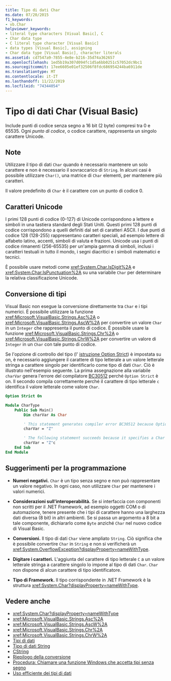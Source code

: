 ```yaml
---
title: Tipo di dati Char
ms.date: 07/20/2015
f1_keywords:
- vb.Char
helpviewer_keywords:
- literal type characters [Visual Basic], C
- Char data type
- C literal type character [Visual Basic]
- data types [Visual Basic], assigning
- Char data type [Visual Basic], character literals
ms.assetid: cd7547a9-7855-4e8e-b216-35d74a362657
ms.openlocfilehash: 1ed5b19a307d094fc1d5a6bb0251c57052dc9bc1
ms.sourcegitcommit: 17ee6605e01ef32506f8fdc686954244ba6911de
ms.translationtype: MT
ms.contentlocale: it-IT
ms.lasthandoff: 11/22/2019
ms.locfileid: "74344054"
---
```

# <a name="char-data-type-visual-basic"></a>Tipo di dati Char (Visual Basic)

Include punti di codice senza segno a 16 bit (2 byte) compresi tra 0 e 65535. Ogni *punto di codice*, o codice carattere, rappresenta un singolo carattere Unicode.

## <a name="remarks"></a>Note

Utilizzare il tipo di dati `Char` quando è necessario mantenere un solo carattere e non è necessario il sovraccarico di `String`. In alcuni casi è possibile utilizzare `Char()`, una matrice di `Char` elementi, per mantenere più caratteri.

Il valore predefinito di `Char` è il carattere con un punto di codice 0.

## <a name="unicode-characters"></a>Caratteri Unicode

I primi 128 punti di codice (0-127) di Unicode corrispondono a lettere e simboli in una tastiera standard degli Stati Uniti. Questi primi 128 punti di codice corrispondono a quelli definiti dal set di caratteri ASCII. I due punti di codice 128 (128-255) rappresentano caratteri speciali, ad esempio lettere di alfabeto latino, accenti, simboli di valuta e frazioni. Unicode usa i punti di codice rimanenti (256-65535) per un'ampia gamma di simboli, inclusi i caratteri testuali in tutto il mondo, i segni diacritici e i simboli matematici e tecnici.

È possibile usare metodi come <xref:System.Char.IsDigit%2A> e <xref:System.Char.IsPunctuation%2A> su una variabile `Char` per determinare la relativa classificazione Unicode.

## <a name="type-conversions"></a>Conversione di tipi

Visual Basic non esegue la conversione direttamente tra `Char` e i tipi numerici. È possibile utilizzare la funzione <xref:Microsoft.VisualBasic.Strings.Asc%2A> o <xref:Microsoft.VisualBasic.Strings.AscW%2A> per convertire un valore `Char` in un `Integer` che rappresenta il punto di codice. È possibile usare la funzione <xref:Microsoft.VisualBasic.Strings.Chr%2A> o <xref:Microsoft.VisualBasic.Strings.ChrW%2A> per convertire un valore di `Integer` in un `Char` con tale punto di codice.

Se l'opzione di controllo del tipo (l' [istruzione Option Strict](../../../visual-basic/language-reference/statements/option-strict-statement.md)) è impostata su on, è necessario aggiungere il carattere di tipo letterale a un valore letterale stringa a carattere singolo per identificarlo come tipo di dati `Char`. Ciò è illustrato nell'esempio seguente. La prima assegnazione alla variabile `charVar` genera l'errore del compilatore [BC30512](../../misc/bc30512.md) perché `Option Strict` è on. Il secondo compila correttamente perché il carattere di tipo letterale `c` identifica il valore letterale come valore `Char`.

```vb
Option Strict On

Module CharType
    Public Sub Main()
        Dim charVar As Char

        ' This statement generates compiler error BC30512 because Option Strict is On.  
        charVar = "Z"  

        ' The following statement succeeds because it specifies a Char literal.  
        charVar = "Z"c
    End Sub
End Module
```

## <a name="programming-tips"></a>Suggerimenti per la programmazione

- **Numeri negativi.** `Char` è un tipo senza segno e non può rappresentare un valore negativo. In ogni caso, non utilizzare `Char` per mantenere i valori numerici.

- **Considerazioni sull'interoperabilità.** Se si interfaccia con componenti non scritti per il .NET Framework, ad esempio oggetti COM o di automazione, tenere presente che i tipi di carattere hanno una larghezza dati diversa (8 bit) in altri ambienti. Se si passa un argomento a 8 bit a tale componente, dichiararlo come `Byte` anziché `Char` nel nuovo codice di Visual Basic.

- **Conversioni.** Il tipo di dati `Char` viene ampliato `String`. Ciò significa che è possibile convertire `Char` in `String` e non si verificherà un <xref:System.OverflowException?displayProperty=nameWithType>.

- **Digitare i caratteri.** L'aggiunta del carattere di tipo letterale `C` a un valore letterale stringa a carattere singolo lo impone al tipo di dati `Char`. `Char` non dispone di alcun carattere di tipo identificatore.

- **Tipo di Framework.** Il tipo corrispondente in .NET Framework è la struttura <xref:System.Char?displayProperty=nameWithType>.

## <a name="see-also"></a>Vedere anche

- <xref:System.Char?displayProperty=nameWithType>
- <xref:Microsoft.VisualBasic.Strings.Asc%2A>
- <xref:Microsoft.VisualBasic.Strings.AscW%2A>
- <xref:Microsoft.VisualBasic.Strings.Chr%2A>
- <xref:Microsoft.VisualBasic.Strings.ChrW%2A>
- [Tipi di dati](../../../visual-basic/language-reference/data-types/index.md)
- [Tipo di dati String](../../../visual-basic/language-reference/data-types/string-data-type.md)
- [CString](../../../visual-basic/language-reference/functions/type-conversion-functions.md)
- [Riepilogo della conversione](../../../visual-basic/language-reference/keywords/conversion-summary.md)
- [Procedura: Chiamare una funzione Windows che accetta tipi senza segno](../../../visual-basic/programming-guide/com-interop/how-to-call-a-windows-function-that-takes-unsigned-types.md)
- [Uso efficiente dei tipi di dati](../../../visual-basic/programming-guide/language-features/data-types/efficient-use-of-data-types.md)
